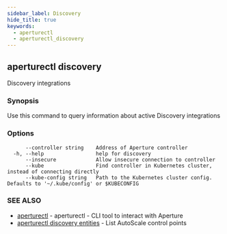 ```yaml
---
sidebar_label: Discovery
hide_title: true
keywords:
  - aperturectl
  - aperturectl_discovery
---
```


## aperturectl discovery

Discovery integrations

### Synopsis

Use this command to query information about active Discovery integrations

### Options

```
      --controller string    Address of Aperture controller
  -h, --help                 help for discovery
      --insecure             Allow insecure connection to controller
      --kube                 Find controller in Kubernetes cluster, instead of connecting directly
      --kube-config string   Path to the Kubernetes cluster config. Defaults to '~/.kube/config' or $KUBECONFIG
```

### SEE ALSO

- [aperturectl](/reference/aperturectl/aperturectl.md) - aperturectl - CLI tool to interact with Aperture
- [aperturectl discovery entities](/reference/aperturectl/discovery/entities/entities.md) - List AutoScale control points
